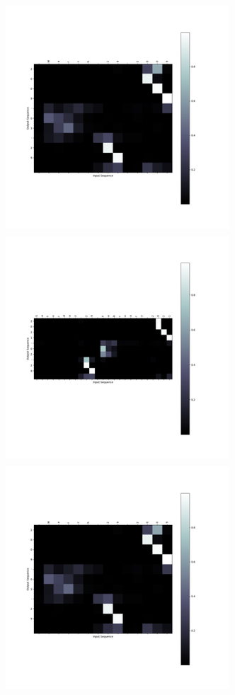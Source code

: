 ![Attention Visualization](./attention.png)


![Attention Visualization](./plots/attention3.png)

![Attention Visualization](./plots/attention1.png)
